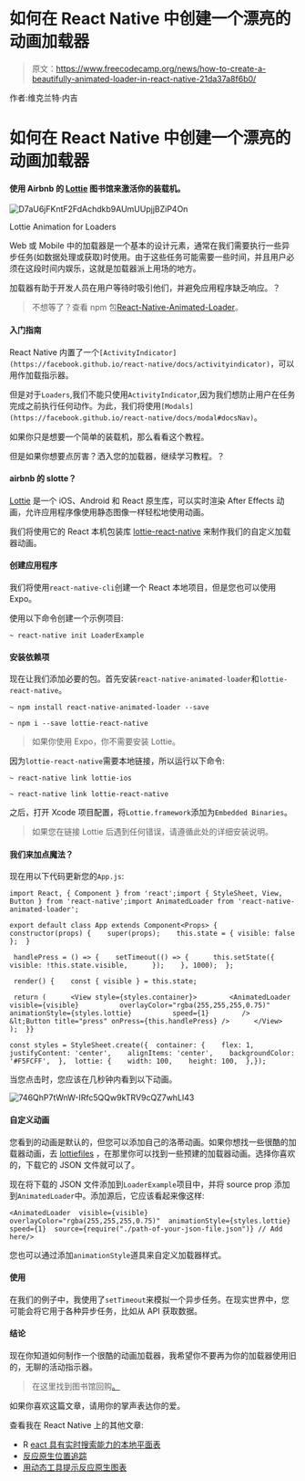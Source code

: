 # 如何在 React Native 中创建一个漂亮的动画加载器

> 原文：<https://www.freecodecamp.org/news/how-to-create-a-beautifully-animated-loader-in-react-native-21da37a8f6b0/>

作者:维克兰特·内吉

# 如何在 React Native 中创建一个漂亮的动画加载器

#### 使用 Airbnb 的 [Lottie](https://airbnb.design/lottie/) 图书馆来激活你的装载机。

![D7aU6jFKntF2FdAchdkb9AUmUUpjjBZiP4On](img/b54dada2996e50d043ee03151684e20c.png)

Lottie Animation for Loaders

Web 或 Mobile 中的加载器是一个基本的设计元素，通常在我们需要执行一些异步任务(如数据处理或获取)时使用。由于这些任务可能需要一些时间，并且用户必须在这段时间内娱乐，这就是加载器派上用场的地方。

加载器有助于开发人员在用户等待时吸引他们，并避免应用程序缺乏响应。？

> 不想等了？查看 npm 包[React-Native-Animated-Loader](https://github.com/vikrantnegi/react-native-animated-loader)。

#### 入门指南

React Native 内置了一个`[ActivityIndicator](https://facebook.github.io/react-native/docs/activityindicator)`，可以用作加载指示器。

但是对于`Loaders`,我们不能只使用`ActivityIndicator`,因为我们想防止用户在任务完成之前执行任何动作。为此，我们将使用`[Modals](https://facebook.github.io/react-native/docs/modal#docsNav)`。

如果你只是想要一个简单的装载机，那么看看这个教程。

但是如果你想要点厉害？洒入您的加载器，继续学习教程。？

#### airbnb 的 slotte？

[Lottie](https://airbnb.design/lottie/) 是一个 iOS、Android 和 React 原生库，可以实时渲染 After Effects 动画，允许应用程序像使用静态图像一样轻松地使用动画。

我们将使用它的 React 本机包装库 [lottie-react-native](https://github.com/react-native-community/lottie-react-native) 来制作我们的自定义加载器动画。

#### 创建应用程序

我们将使用`react-native-cli`创建一个 React 本地项目，但是您也可以使用 Expo。

使用以下命令创建一个示例项目:

```
~ react-native init LoaderExample
```

#### 安装依赖项

现在让我们添加必要的包。首先安装`react-native-animated-loader`和`lottie-react-native`。

```
~ npm install react-native-animated-loader --save
```

```
~ npm i --save lottie-react-native
```

> 如果你使用 Expo，你不需要安装 Lottie。

因为`lottie-react-native`需要本地链接，所以运行以下命令:

```
~ react-native link lottie-ios
```

```
~ react-native link lottie-react-native
```

之后，打开 Xcode 项目配置，将`Lottie.framework`添加为`Embedded Binaries`。

> 如果您在链接 Lottie 后遇到任何错误，请遵循此处的详细安装说明。

#### 我们来加点魔法？

现在用以下代码更新您的`App.js`:

```
import React, { Component } from 'react';import { StyleSheet, View, Button } from 'react-native';import AnimatedLoader from 'react-native-animated-loader';
```

```
export default class App extends Component<Props> {  constructor(props) {    super(props);    this.state = { visible: false };  }
```

```
 handlePress = () => {    setTimeout(() => {      this.setState({         visible: !this.state.visible,      });    }, 1000);  };
```

```
 render() {    const { visible } = this.state;
```

```
 return (      <View style={styles.container}>        <AnimatedLoader          visible={visible}          overlayColor="rgba(255,255,255,0.75)"          animationStyle={styles.lottie}          speed={1}        />        &lt;Button title="press" onPress={this.handlePress} />      </View>    );  }}
```

```
const styles = StyleSheet.create({  container: {    flex: 1,    justifyContent: 'center',    alignItems: 'center',    backgroundColor: '#F5FCFF',  },  lottie: {    width: 100,    height: 100,  },});
```

当您点击时，您应该在几秒钟内看到以下动画。

![746QhP7tWnW-IRfc5QQw9kTRV9cQZ7whLI43](img/7d91ced3f50e3a8d0ac4fbeb1b2818cd.png)

#### 自定义动画

您看到的动画是默认的，但您可以添加自己的洛蒂动画。如果你想找一些很酷的加载器动画，去 [lottiefiles](https://lottiefiles.com/) ，在那里你可以找到一些预建的加载器动画。选择你喜欢的，下载它的 JSON 文件就可以了。

现在将下载的 JSON 文件添加到`LoaderExample`项目中，并将 source prop 添加到`AnimatedLoader`中。添加源后，它应该看起来像这样:

```
<AnimatedLoader  visible={visible}  overlayColor="rgba(255,255,255,0.75)"  animationStyle={styles.lottie}  speed={1}  source={require("./path-of-your-json-file.json")} // Add here/>
```

您也可以通过添加`animationStyle`道具来自定义加载器样式。

#### 使用

在我们的例子中，我使用了`setTimeout`来模拟一个异步任务。在现实世界中，您可能会将它用于各种异步任务，比如从 API 获取数据。

#### 结论

现在你知道如何制作一个很酷的动画加载器，我希望你不要再为你的加载器使用旧的，无聊的活动指示器。

> 在这里找到图书馆回购[。](https://github.com/vikrantnegi/react-native-animated-loader)

如果你喜欢这篇文章，请用你的掌声表达你的爱。

查看我在 React Native 上的其他文章:

*   R [eact 具有实时搜索能力的本地平面表](https://medium.freecodecamp.org/how-to-build-a-react-native-flatlist-with-realtime-searching-ability-81ad100f6699)
*   [反应原生位置追踪](https://medium.com/quick-code/react-native-location-tracking-14ab2c9e2db8)
*   [用动态工具提示反应原生图表](https://medium.freecodecamp.org/how-to-build-react-native-charts-with-dynamic-tooltips-64aefc550c95)